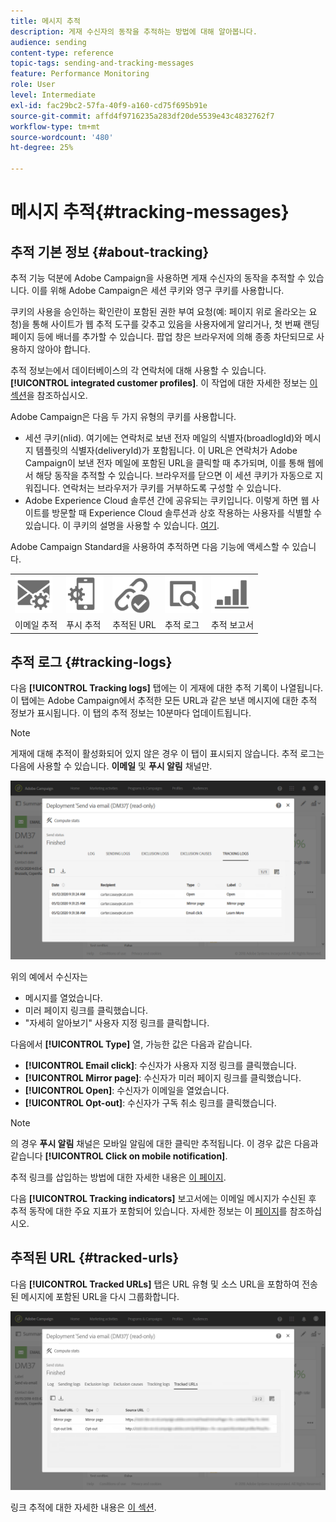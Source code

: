 ```yaml
---
title: 메시지 추적
description: 게재 수신자의 동작을 추적하는 방법에 대해 알아봅니다.
audience: sending
content-type: reference
topic-tags: sending-and-tracking-messages
feature: Performance Monitoring
role: User
level: Intermediate
exl-id: fac29bc2-57fa-40f9-a160-cd75f695b91e
source-git-commit: affd4f9716235a283df20de5539e43c4832762f7
workflow-type: tm+mt
source-wordcount: '480'
ht-degree: 25%

---
```


# 메시지 추적{#tracking-messages}

## 추적 기본 정보 {#about-tracking}

추적 기능 덕분에 Adobe Campaign을 사용하면 게재 수신자의 동작을 추적할 수 있습니다. 이를 위해 Adobe Campaign은 세션 쿠키와 영구 쿠키를 사용합니다.

쿠키의 사용을 승인하는 확인란이 포함된 권한 부여 요청(예: 페이지 위로 올라오는 요청)을 통해 사이트가 웹 추적 도구를 갖추고 있음을 사용자에게 알리거나, 첫 번째 랜딩 페이지 등에 배너를 추가할 수 있습니다. 팝업 창은 브라우저에 의해 종종 차단되므로 사용하지 않아야 합니다.

추적 정보는에서 데이터베이스의 각 연락처에 대해 사용할 수 있습니다. **[!UICONTROL integrated customer profiles]**. 이 작업에 대한 자세한 정보는 [이 섹션](../../audiences/using/integrated-customer-profile.md)을 참조하십시오.

Adobe Campaign은 다음 두 가지 유형의 쿠키를 사용합니다.

* 세션 쿠키(nlid). 여기에는 연락처로 보낸 전자 메일의 식별자(broadlogId)와 메시지 템플릿의 식별자(deliveryId)가 포함됩니다. 이 URL은 연락처가 Adobe Campaign이 보낸 전자 메일에 포함된 URL을 클릭할 때 추가되며, 이를 통해 웹에서 해당 동작을 추적할 수 있습니다. 브라우저를 닫으면 이 세션 쿠키가 자동으로 지워집니다. 연락처는 브라우저가 쿠키를 거부하도록 구성할 수 있습니다.
* Adobe Experience Cloud 솔루션 간에 공유되는 쿠키입니다. 이렇게 하면 웹 사이트를 방문할 때 Experience Cloud 솔루션과 상호 작용하는 사용자를 식별할 수 있습니다. 이 쿠키의 설명을 사용할 수 있습니다. [여기](https://experienceleague.adobe.com/docs/core-services/interface/ec-cookies/cookies-mc.html).

Adobe Campaign Standard을 사용하여 추적하면 다음 기능에 액세스할 수 있습니다.

<table>
<tr>
    <td valign="top">
        <a href="../../administration/using/configuring-email-channel.md#tracking-parameters"><img width="60px" alt="조건" src="assets/icon_email_parameters.png"/></a>
    </td>
    <td valign="top">
        <a href="../../administration/using/push-tracking.md"><img width="60px" alt="조건" src="assets/icon_push_parameters.png"/></a>
    </td>
    <td valign="top">
        <a href="../../designing/using/links.md#about-tracked-urls"><img width="60px" alt="조건" src="assets/icon_url.png"/></a>
    </td>
        <td valign="top">
          <a href="../../sending/using/tracking-messages.md#tracking-logs"><img width="60px" alt="조건" src="assets/icon_log.png"/></a>
    </td>
    </td>
    <td valign="top">
          <a href="../../reporting/using/tracking-indicators.md"><img width="60px" alt="조건" src="assets/icon_report.png"/></a>
</tr>
<tr>
<td>이메일 추적</td>
<td>푸시 추적</td>
<td>추적된 URL</td>
<td>추적 로그</td>
<td>추적 보고서</td>
</tr>
</table>

## 추적 로그 {#tracking-logs}

다음 **[!UICONTROL Tracking logs]** 탭에는 이 게재에 대한 추적 기록이 나열됩니다. 이 탭에는 Adobe Campaign에서 추적한 모든 URL과 같은 보낸 메시지에 대한 추적 정보가 표시됩니다. 이 탭의 추적 정보는 10분마다 업데이트됩니다.

>[!NOTE]
>
>게재에 대해 추적이 활성화되어 있지 않은 경우 이 탭이 표시되지 않습니다. 추적 로그는 다음에 사용할 수 있습니다. **이메일** 및 **푸시 알림** 채널만.

![](assets/tracking_logs.png)

위의 예에서 수신자는

* 메시지를 열었습니다.
* 미러 페이지 링크를 클릭했습니다.
* &quot;자세히 알아보기&quot; 사용자 지정 링크를 클릭합니다.

다음에서 **[!UICONTROL Type]** 열, 가능한 값은 다음과 같습니다.

* **[!UICONTROL Email click]**: 수신자가 사용자 지정 링크를 클릭했습니다.
* **[!UICONTROL Mirror page]**: 수신자가 미러 페이지 링크를 클릭했습니다.
* **[!UICONTROL Open]**: 수신자가 이메일을 열었습니다.
* **[!UICONTROL Opt-out]**: 수신자가 구독 취소 링크를 클릭했습니다.

>[!NOTE]
>
>의 경우 **푸시 알림** 채널은 모바일 알림에 대한 클릭만 추적됩니다. 이 경우 값은 다음과 같습니다 **[!UICONTROL Click on mobile notification]**.

추적 링크를 삽입하는 방법에 대한 자세한 내용은 [이 페이지](../../designing/using/links.md#inserting-a-link).

다음 **[!UICONTROL Tracking indicators]** 보고서에는 이메일 메시지가 수신된 후 추적 동작에 대한 주요 지표가 포함되어 있습니다. 자세한 정보는 이 [페이지](../../reporting/using/tracking-indicators.md)를 참조하십시오.

## 추적된 URL {#tracked-urls}

다음 **[!UICONTROL Tracked URLs]** 탭은 URL 유형 및 소스 URL을 포함하여 전송된 메시지에 포함된 URL을 다시 그룹화합니다.

![](assets/sending_delivery6.png)

링크 추적에 대한 자세한 내용은 [이 섹션](../../designing/using/links.md#about-tracked-urls).
